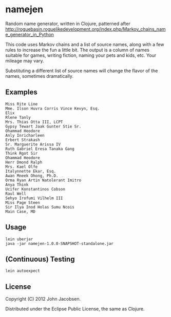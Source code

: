 # namejen

Random name generator, written in Clojure, patterned after 
http://roguebasin.roguelikedevelopment.org/index.php/Markov_chains_name_generator_in_Python

This code uses Markov chains and a list of source names, along with a
few rules to increase the fun a little bit.  The output is a column of
names suitable for games, writing fiction, naming your pets and kids,
etc.  Your mileage may vary.

Substituting a different list of source names will change the flavor
of the names, sometimes dramatically.  

## Examples

    Miss Rite Line
    Mme. Ilson Huvra Corris Vince Kevyn, Esq.
    Elix
    Rlene Tanly
    Mrs. Thias Otta III, LCPT
    Gypsy Tewart Jaak Gunter Stie Sr.
    Ohammad Heodore
    Anly Inricharleen
    Erbert Strakash
    Sr. Marguerite Arissa IV
    Ruth Gabriel Eresa Tanaka Gang
    Think Rgot Sir
    Ohammad Heodore
    Herr Dmond Ralph
    Mrs. Kael Olfe
    Italynnette Ekar, Esq.
    Awan Mneek Ohong, Ph.D.
    Orma Ryan Artin Natolerant Imitro
    Anya Think
    Ucifer Konstantinos Cobson
    Raul Well
    Sehyo Irofumi Vilhelm III
    Miss Page Steen
    Sir Ilya Inod Holas Sumu Ncois
    Main Case, MD

## Usage

    lein uberjar
    java -jar namejen-1.0.0-SNAPSHOT-standalone.jar

## (Continuous) Testing

    lein autoexpect

## License

Copyright (C) 2012 John Jacobsen.

Distributed under the Eclipse Public License, the same as Clojure.
